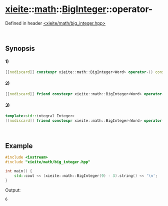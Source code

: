 # [xieite](../../../../../xieite.md)\:\:[math](../../../../../math.md)\:\:[BigInteger<Word>](../../../../big_integer.md)\:\:operator-
Defined in header [<xieite/math/big_integer.hpp>](../../../../../../../include/xieite/math/big_integer.hpp)

&nbsp;

## Synopsis
#### 1)
```cpp
[[nodiscard]] constexpr xieite::math::BigInteger<Word> operator-() const noexcept;
```
#### 2)
```cpp
[[nodiscard]] friend constexpr xieite::math::BigInteger<Word> operator-(const xieite::math::BigInteger<Word>& minuend, const xieite::math::BigInteger<Word>& subtrahend) noexcept;
```
#### 3)
```cpp
template<std::integral Integer>
[[nodiscard]] friend constexpr xieite::math::BigInteger<Word> operator-(const xieite::math::BigInteger<Word>& minuend, const Integer subtrahend) noexcept;
```

&nbsp;

## Example
```cpp
#include <iostream>
#include "xieite/math/big_integer.hpp"

int main() {
    std::cout << (xieite::math::BigInteger(9) - 3).string() << '\n';
}
```
Output:
```
6
```
